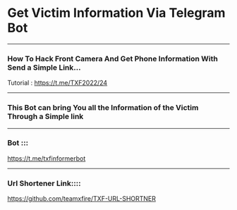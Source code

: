 # Get Victim Information Via Telegram Bot


--------------------------
### How To Hack Front Camera And Get Phone Information With Send a Simple Link...


Tutorial : https://t.me/TXF2022/24

--------------------------
### This Bot can bring You all the Information of the Victim Through a Simple link

--------------------------

### Bot :::

https://t.me/txfinformerbot

---------------------------

### Url Shortener Link::::

https://github.com/teamxfire/TXF-URL-SHORTNER

